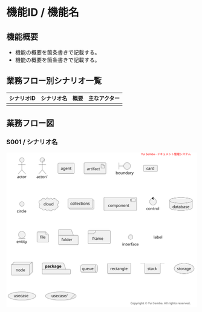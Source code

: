 # 機能ID / 機能名

## 機能概要

- 機能の概要を箇条書きで記載する。
- 機能の概要を箇条書きで記載する。

## 業務フロー別シナリオ一覧

| シナリオID | シナリオ名 | 概要 | 主なアクター |
|:-------|:------|:---|:-------|
|        |       |    |        |

## 業務フロー図

### S001 / シナリオ名

![S001 / シナリオ名](../../diagrams/plantuml/output/00_common/sample-deployment.svg)
